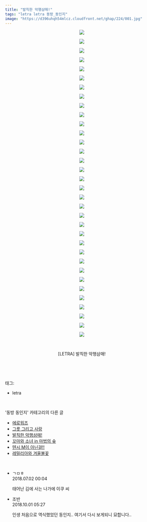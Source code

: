 ```yaml
---
title: "발칙한 악행삼매!"
tags: "letra letra 동방_동인지"
image: "https://d396uhqh54mlcz.cloudfront.net/ghap/224/001.jpg"
---
```

<div class="article">
<p style="text-align: center; clear: none; float: none;"><img src="{{ site.imgserver7 }}/ghap/224/001.jpg"/></p>
<p style="text-align: center; clear: none; float: none;"><img src="{{ site.imgserver7 }}/ghap/224/002.jpg"/></p>
<p style="text-align: center; clear: none; float: none;"><img src="{{ site.imgserver7 }}/ghap/224/003.jpg"/></p>
<p style="text-align: center; clear: none; float: none;"><img src="{{ site.imgserver7 }}/ghap/224/004.jpg"/></p>
<p style="text-align: center; clear: none; float: none;"><img src="{{ site.imgserver7 }}/ghap/224/005.jpg"/></p>
<p style="text-align: center; clear: none; float: none;"><img src="{{ site.imgserver7 }}/ghap/224/006.jpg"/></p>
<p style="text-align: center; clear: none; float: none;"><img src="{{ site.imgserver7 }}/ghap/224/007.jpg"/></p>
<p style="text-align: center; clear: none; float: none;"><img src="{{ site.imgserver7 }}/ghap/224/008.jpg"/></p>
<p style="text-align: center; clear: none; float: none;"><img src="{{ site.imgserver7 }}/ghap/224/009.jpg"/></p>
<p style="text-align: center; clear: none; float: none;"><img src="{{ site.imgserver7 }}/ghap/224/010.jpg"/></p>
<p style="text-align: center; clear: none; float: none;"><img src="{{ site.imgserver7 }}/ghap/224/011.jpg"/></p>
<p style="text-align: center; clear: none; float: none;"><img src="{{ site.imgserver7 }}/ghap/224/012.jpg"/></p>
<p style="text-align: center; clear: none; float: none;"><img src="{{ site.imgserver7 }}/ghap/224/013.jpg"/></p>
<p style="text-align: center; clear: none; float: none;"><img src="{{ site.imgserver7 }}/ghap/224/014.jpg"/></p>
<p style="text-align: center; clear: none; float: none;"><img src="{{ site.imgserver7 }}/ghap/224/015.jpg"/></p>
<p style="text-align: center; clear: none; float: none;"><img src="{{ site.imgserver7 }}/ghap/224/016.jpg"/></p>
<p style="text-align: center; clear: none; float: none;"><img src="{{ site.imgserver7 }}/ghap/224/017.jpg"/></p>
<p style="text-align: center; clear: none; float: none;"><img src="{{ site.imgserver7 }}/ghap/224/018.jpg"/></p>
<p style="text-align: center; clear: none; float: none;"><img src="{{ site.imgserver7 }}/ghap/224/019.jpg"/></p>
<p style="text-align: center; clear: none; float: none;"><img src="{{ site.imgserver7 }}/ghap/224/020.jpg"/></p>
<p style="text-align: center; clear: none; float: none;"><img src="{{ site.imgserver7 }}/ghap/224/021.jpg"/></p>
<p style="text-align: center; clear: none; float: none;"><img src="{{ site.imgserver7 }}/ghap/224/022.jpg"/></p>
<p style="text-align: center; clear: none; float: none;"><img src="{{ site.imgserver7 }}/ghap/224/023.jpg"/></p>
<p style="text-align: center; clear: none; float: none;"><img src="{{ site.imgserver7 }}/ghap/224/024.jpg"/></p>
<p style="text-align: center; clear: none; float: none;"><img src="{{ site.imgserver7 }}/ghap/224/025.jpg"/></p>
<p style="text-align: center; clear: none; float: none;"><img src="{{ site.imgserver7 }}/ghap/224/026.jpg"/></p>
<p style="text-align: center; clear: none; float: none;"><img src="{{ site.imgserver7 }}/ghap/224/027.jpg"/></p>
<p style="text-align: center; clear: none; float: none;"><img src="{{ site.imgserver7 }}/ghap/224/028.jpg"/></p>
<p style="text-align: center; clear: none; float: none;"><img src="{{ site.imgserver7 }}/ghap/224/029.jpg"/></p>
<p style="text-align: center; clear: none; float: none;"><img src="{{ site.imgserver7 }}/ghap/224/030.jpg"/></p>
<p style="text-align: center; clear: none; float: none;"><img src="{{ site.imgserver7 }}/ghap/224/031.jpg"/></p>
<p style="text-align: center; clear: none; float: none;"><img src="{{ site.imgserver7 }}/ghap/224/032.jpg"/></p>
<p style="text-align: center; clear: none; float: none;"><img src="{{ site.imgserver7 }}/ghap/224/033.jpg"/></p>
<p style="text-align: center; clear: none; float: none;"><img src="{{ site.imgserver7 }}/ghap/224/034.jpg"/></p>
<p style="text-align: center; clear: none; float: none;"><br/></p>
<p style="text-align: center; clear: none; float: none;">[LETRA] 발칙한 악행삼매!</p>
<p><br/></p>
</div><br/>
<div class="tagTrail">
<p>태그: </p>
<ul>
<li>letra</li>
</ul>
</div><br/>
<div class="another">
<p>'동방 동인지' 카테고리의 다른 글</p>
<ul>
<li><a href="/ghap_226">에로워즈</a></li>
<li><a href="/ghap_225">그릇 그리고 사랑</a></li>
<li><a href="/ghap_224">발칙한 악행삼매!</a></li>
<li><a href="/ghap_223">꼬마와 소녀 in 마법의 숲</a></li>
<li><a href="/ghap_222">텐시 M이 아닌걸!!</a></li>
<li><a href="/ghap_221">레밀리아와 겨울불꽃</a></li>
</ul>
</div><br/>
<div class="cb_module cb_fluid">
<div class="cb_wrt cb_profile">
<div class="comment">
<ul>
<li class="cb_thumb_off" id="comment15279463">
<div class="cb_comment_area">
<div class="cb_info_area">
<div class="cb_section">
<span class="cb_nick_name">ㄱㅁㅎ</span>
</div>
<div class="cb_section">
<span class="cb_date">2018.07.02 00:04 </span>
</div>
</div>
<div class="cb_dsc_comment">
<p class="cb_dsc">
											태어난 김에 사는 나가에 이쿠 씨
										</p>
</div>
</div></li>
<li class="cb_thumb_off" id="comment15342585">
<div class="cb_comment_area">
<div class="cb_info_area">
<div class="cb_section">
<span class="cb_nick_name">조반</span>
</div>
<div class="cb_section">
<span class="cb_date">2018.10.01 05:27 </span>
</div>
</div>
<div class="cb_dsc_comment">
<p class="cb_dsc">
											인생 처음으로 역식했었던 동인지.. 여기서 다시 보게되니 묘합니다..
										</p>
</div>
</div></li>
</ul>
</div>
</div><!-- commentList close -->
</div><br/>
